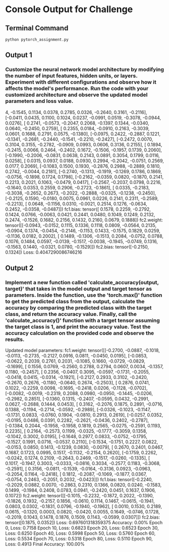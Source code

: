 # Console Output for Challenge

## Terminal Command
`python pytorch_assignment.py`

## Output 1
### Customize the neural network model architecture by modifying the number of input features, hidden units, or layers. Experiment with different configurations and observe how it affects the model's performance. Run the code with your customized architecture and observe the updated model parameters and loss value.
4, -0.1545,  0.1134,  0.0378,  0.2785,  0.0326, -0.2640,
          0.3161, -0.2116],
        [-0.0411,  0.0435,  0.1100,  0.1024,  0.0237, -0.0991,  0.0519, -0.3078,
         -0.0944,  0.0276],
        [ 0.2741, -0.0573, -0.2047,  0.2068, -0.1397,  0.1344, -0.0340,  0.0640,
         -0.2450,  0.2759],
        [ 0.2355,  0.0184, -0.0910,  0.2163, -0.3039,  0.0601,  0.1688,  0.2791,
          0.0575, -0.1380],
        [-0.0975,  0.2422, -0.2887,  0.1221, -0.1341, -0.2681, -0.2440, -0.1541,
         -0.2210, -0.2427],
        [-0.2472,  0.0070,  0.3104,  0.3155, -0.2782, -0.0909,  0.0993,  0.0606,
          0.3136,  0.2155],
        [ 0.1894, -0.2415,  0.0066,  0.2464, -0.2402,  0.1672, -0.1506, -0.1957,
          0.1739,  0.2060],
        [-0.1990, -0.2006, -0.0831,  0.0638,  0.2143,  0.0891,  0.3054,  0.1799,
          0.0116,  0.0258],
        [ 0.0315,  0.0937,  0.0188,  0.0930,  0.2994, -0.2042, -0.0751,  0.2569,
          0.0177,  0.2069],
        [-0.1083,  0.1500,  0.1930, -0.2876,  0.2988, -0.2889,  0.1810,  0.2742,
         -0.0044,  0.2181],
        [-0.2740, -0.1313, -0.1919, -0.1269,  0.1786,  0.1869, -0.0756, -0.1898,
          0.1724,  0.1798],
        [-0.2162, -0.0359,  0.0820, -0.1870,  0.2141,  0.2213,  0.2021,  0.1063,
         -0.0479,  0.0417],
        [-0.2567, -0.2037,  0.0798,  0.2216, -0.1640,  0.0353,  0.2559,  0.2906,
         -0.2723, -0.1861],
        [ 0.0335, -0.2183, -0.3038, -0.2652,  0.2673, -0.2022, -0.2888, -0.0325,
         -0.1238, -0.2450],
        [-0.2125,  0.1590, -0.0180,  0.0075,  0.0961,  0.0226,  0.2141,  0.2311,
         -0.2589, -0.2213],
        [ 0.0648, -0.1156,  0.0310, -0.0021,  0.2514,  0.1276, -0.0634,  0.2452,
         -0.0358, -0.0487]])
fc1.bias: tensor([ 0.1578,  0.2259, -0.2792,  0.1424,  0.0766, -0.0063,  0.0421,  0.2441,
         0.0480,  0.1049,  0.1249,  0.2132,  0.2474, -0.1526,  0.1682,  0.2156,
         0.1432,  0.2160,  0.0679,  0.1888])
fc2.weight: tensor([[-0.0943, -0.0152,  0.1115,  0.1336,  0.1118,  0.0809, -0.0564,  0.2135,
         -0.0904,  0.1374, -0.0454, -0.2146, -0.1153,  0.1433, -0.1575,  0.1829,
          0.0259, -0.1136,  0.0182,  0.2002],
        [ 0.1489, -0.1306, -0.1513,  0.2084, -0.0752,  0.0788,  0.1076,  0.1484,
          0.0597, -0.0139, -0.1517, -0.0038, -0.1945, -0.0749,  0.1316, -0.1563,
          0.1440, -0.0321,  0.0780, -0.1529]])
fc2.bias: tensor([-0.2150,  0.1324])
Loss: 0.4047290086746216

## Output 2
### Implement a new function called 'calculate_accuracy(output, target)' that takes in the model output and target tensor as parameters. Inside the function, use the 'torch.max()' function to get the predicted class from the output, calculate the accuracy by comparing the predicted class with the target class, and return the accuracy value. Finally, call the 'calculate_accuracy()' function with a target tensor assuming the target class is 1, and print the accuracy value. Test the accuracy calculation on the provided code and observe the results.
Updated model parameters:
fc1.weight: tensor([[-0.2700, -0.0887, -0.1018, -0.0113, -0.2735, -0.2127,  0.0916,  0.0811,
         -0.0450,  0.0195],
        [-0.0853, -0.0622,  0.2039,  0.2761,  0.2031, -0.1085,  0.1660, -0.0729,
         -0.0829, -0.1699],
        [ 0.1556,  0.0769, -0.2560,  0.2788,  0.2794,  0.0607,  0.0034, -0.1357,
          0.1180, -0.2457],
        [ 0.2356, -0.0407,  0.3095, -0.0597, -0.1731, -0.2055, -0.0418,  0.0415,
         -0.0314, -0.1921],
        [-0.2127,  0.2933,  0.3102, -0.2420, -0.2670,  0.2676, -0.1180, -0.0640,
          0.2674, -0.2503],
        [ 0.2876,  0.0741,  0.1022, -0.2259,  0.0098, -0.1695, -0.2418,  0.0206,
         -0.1128, -0.0702],
        [-0.0082, -0.0019, -0.2319,  0.2088,  0.0980, -0.0950, -0.1445, -0.0206,
         -0.2982,  0.2851],
        [-0.1360,  0.1315, -0.2407, -0.0595,  0.0432, -0.2991,  0.0627, -0.2688,
          0.1444,  0.0453],
        [ 0.3162, -0.2076,  0.1875,  0.2891, -0.0716,  0.1388, -0.1194, -0.2714,
         -0.0592, -0.2989],
        [-0.0326, -0.1023, -0.1147, -0.1731,  0.0833, -0.0760,  0.1904, -0.0810,
          0.2913,  0.2619],
        [-0.0257,  0.0352, -0.0195,  0.0486,  0.0391,  0.2282, -0.2621, -0.0436,
          0.2402, -0.2787],
        [-0.1384,  0.2044, -0.1958, -0.1958,  0.1819,  0.2565, -0.0275, -0.2591,
          0.1193,  0.2235],
        [ 0.2164, -0.2573,  0.1199, -0.0325, -0.1777, -0.3059,  0.1358, -0.1042,
          0.3002,  0.0195],
        [-0.1648,  0.2977,  0.0833, -0.0752, -0.1795, -0.1527,  0.1991,  0.0716,
         -0.0537,  0.2110],
        [-0.1534, -0.1751,  0.2227,  0.0822, -0.0153,  0.0850,  0.1413, -0.1239,
          0.0830, -0.0079],
        [ 0.2670,  0.2401,  0.0467,  0.1687,  0.1723,  0.0995,  0.1517, -0.1132,
         -0.2154,  0.2620],
        [-0.1759,  0.2262, -0.0242,  0.1274,  0.2109, -0.2643,  0.2469, -0.1517,
         -0.0260, -0.1335],
        [ 0.1017, -0.1947,  0.3003, -0.0333, -0.0816,  0.3034, -0.2577,  0.1183,
         -0.3068, -0.2591],
        [ 0.3156, -0.0811, -0.1539, -0.0164, -0.3136,  0.0923, -0.0963, -0.2054,
          0.1164, -0.2418],
        [ 0.1812, -0.2087, -0.1069, -0.1877,  0.0367, -0.0754,  0.2463, -0.2051,
          0.2032, -0.0423]])
fc1.bias: tensor([-0.2240, -0.2029,  0.0882,  0.0070, -0.2863,  0.2310,  0.1366,  0.0820,
         0.0240, -0.1583,  0.1499, -0.1984,  0.2408,  0.0783,  0.0941, -0.2420,
         0.0451,  0.1637,  0.1906,  0.1072])
fc2.weight: tensor([[-0.1015, -0.2232, -0.1872,  0.2022, -0.1390, -0.1826,  0.1932, -0.2157,
          0.1856, -0.0610,  0.1114,  0.1467, -0.0615, -0.1941,  0.0803,  0.0302,
         -0.1831,  0.0796, -0.1940, -0.1962],
        [ 0.0010,  0.1530,  0.2189,  0.0615, -0.1320,  0.0003,  0.0820, -0.0420,
          0.0055,  0.1649, -0.0746,  0.1728, -0.2019,  0.1043,  0.1478,  0.1876,
          0.1509,  0.1143, -0.0599,  0.0307]])
fc2.bias: tensor([0.1875, 0.0352])
Loss: 0.697601318359375
Accuracy: 0.00%
Epoch 0, Loss: 0.7158
Epoch 10, Loss: 0.6823
Epoch 20, Loss: 0.6523
Epoch 30, Loss: 0.6250
Epoch 40, Loss: 0.5998
Epoch 50, Loss: 0.5760
Epoch 60, Loss: 0.5534
Epoch 70, Loss: 0.5318
Epoch 80, Loss: 0.5110
Epoch 90, Loss: 0.4913
Final Accuracy: 100.00%
